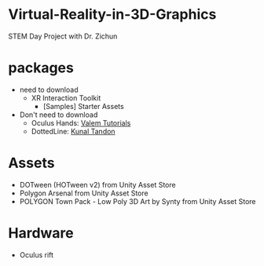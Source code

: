 # Virtual-Reality-in-3D-Graphics
STEM Day Project with Dr. Zichun


# packages
- need to download
  - XR Interaction Toolkit
    - [Samples] Starter Assets 
- Don't need to download
  - Oculus Hands: [Valem Tutorials](https://www.youtube.com/watch?v=8PCNNro7Rt0)
  - DottedLine: [Kunal Tandon](https://medium.com/@kunaltandon.kt/creating-a-dotted-line-in-unity-ca044d02c3e2)

# Assets 
- DOTween (HOTween v2) from Unity Asset Store
- Polygon Arsenal from Unity Asset Store
- POLYGON Town Pack - Low Poly 3D Art by Synty from Unity Asset Store

# Hardware
- Oculus rift


